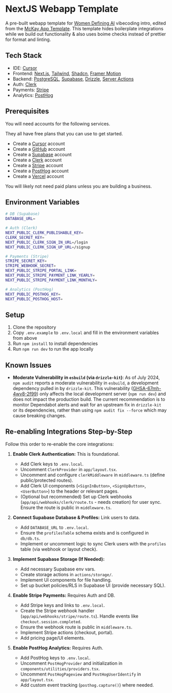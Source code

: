 # NextJS Webapp Template

A pre-built webapp template for [Women Defining AI](https://www.womendefiningai.com/) vibecoding intro, edited from the [McKay App Template](https://github.com/mckaywrigley/mckays-app-template). This template hides boilerplate integrations while we build out functionality & also uses boime checks instead of prettier for format and linting.

## Tech Stack

- IDE: [Cursor](https://www.cursor.com/)
- Frontend: [Next.js](https://nextjs.org/docs), [Tailwind](https://tailwindcss.com/docs/guides/nextjs), [Shadcn](https://ui.shadcn.com/docs/installation), [Framer Motion](https://www.framer.com/motion/introduction/)
- Backend: [PostgreSQL](https://www.postgresql.org/about/), [Supabase](https://supabase.com/), [Drizzle](https://orm.drizzle.team/docs/get-started-postgresql), [Server Actions](https://nextjs.org/docs/app/building-your-application/data-fetching/server-actions-and-mutations)
- Auth: [Clerk](https://clerk.com/)
- Payments: [Stripe](https://stripe.com/)
- Analytics: [PostHog](https://posthog.com/)

## Prerequisites

You will need accounts for the following services.

They all have free plans that you can use to get started.

- Create a [Cursor](https://www.cursor.com/) account
- Create a [GitHub](https://github.com/) account
- Create a [Supabase](https://supabase.com/) account
- Create a [Clerk](https://clerk.com/) account
- Create a [Stripe](https://stripe.com/) account
- Create a [PostHog](https://posthog.com/) account
- Create a [Vercel](https://vercel.com/) account

You will likely not need paid plans unless you are building a business.

## Environment Variables

```bash
# DB (Supabase)
DATABASE_URL=

# Auth (Clerk)
NEXT_PUBLIC_CLERK_PUBLISHABLE_KEY=
CLERK_SECRET_KEY=
NEXT_PUBLIC_CLERK_SIGN_IN_URL=/login
NEXT_PUBLIC_CLERK_SIGN_UP_URL=/signup

# Payments (Stripe)
STRIPE_SECRET_KEY=
STRIPE_WEBHOOK_SECRET=
NEXT_PUBLIC_STRIPE_PORTAL_LINK=
NEXT_PUBLIC_STRIPE_PAYMENT_LINK_YEARLY=
NEXT_PUBLIC_STRIPE_PAYMENT_LINK_MONTHLY=

# Analytics (PostHog)
NEXT_PUBLIC_POSTHOG_KEY=
NEXT_PUBLIC_POSTHOG_HOST=
```

## Setup

1. Clone the repository
2. Copy `.env.example` to `.env.local` and fill in the environment variables from above
3. Run `npm install` to install dependencies
4. Run `npm run dev` to run the app locally

## Known Issues

- **Moderate Vulnerability in `esbuild` (via `drizzle-kit`)**: As of July 2024, `npm audit` reports a moderate vulnerability in `esbuild`, a development dependency pulled in by `drizzle-kit`. This vulnerability ([GHSA-67mh-4wv8-2f99](https://github.com/advisories/GHSA-67mh-4wv8-2f99)) only affects the local development server (`npm run dev`) and does not impact the production build. The current recommendation is to monitor Dependabot alerts and wait for an upstream fix in `drizzle-kit` or its dependencies, rather than using `npm audit fix --force` which may cause breaking changes.

## Re-enabling Integrations Step-by-Step

Follow this order to re-enable the core integrations:

1.  **Enable Clerk Authentication:** This is foundational.
    *   Add Clerk keys to `.env.local`.
    *   Uncomment `ClerkProvider` in `app/layout.tsx`.
    *   Uncomment and configure `clerkMiddleware` in `middleware.ts` (define public/protected routes).
    *   Add Clerk UI components (`<SignInButton>`, `<SignUpButton>`, `<UserButton>`) to the header or relevant pages.
    *   (Optional but recommended) Set up Clerk webhooks (`app/api/webhooks/clerk/route.ts` - needs creation) for user sync. Ensure the route is public in `middleware.ts`.

2.  **Connect Supabase Database & Profiles:** Link users to data.
    *   Add `DATABASE_URL` to `.env.local`.
    *   Ensure the `profilesTable` schema exists and is configured in `db/db.ts`.
    *   Implement or uncomment logic to sync Clerk users with the `profiles` table (via webhook or layout check).

3.  **Implement Supabase Storage (If Needed):**
    *   Add necessary Supabase env vars.
    *   Create storage actions in `actions/storage/`.
    *   Implement UI components for file handling.
    *   Set up bucket policies/RLS in Supabase UI (provide necessary SQL).

4.  **Enable Stripe Payments:** Requires Auth and DB.
    *   Add Stripe keys and links to `.env.local`.
    *   Create the Stripe webhook handler (`app/api/webhooks/stripe/route.ts`). Handle events like `checkout.session.completed`.
    *   Ensure the webhook route is public in `middleware.ts`.
    *   Implement Stripe actions (checkout, portal).
    *   Add pricing page/UI elements.

5.  **Enable PostHog Analytics:** Requires Auth.
    *   Add PostHog keys to `.env.local`.
    *   Uncomment `PostHogProvider` and initialization in `components/utilities/providers.tsx`.
    *   Uncomment `PostHogPageview` and `PostHogUserIdentify` in `app/layout.tsx`.
    *   Add custom event tracking (`posthog.capture()`) where needed.
